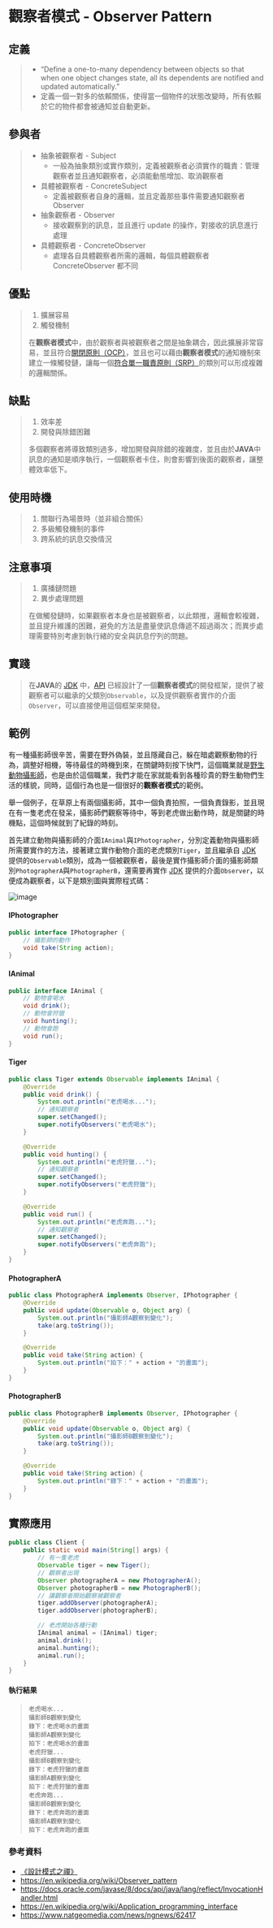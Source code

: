 # 觀察者模式 - Observer Pattern
## 定義
> - “Define a one-to-many dependency between objects so that when one object changes state, all its dependents are notified and updated automatically.”
> - 定義一個一對多的依賴關係，使得當一個物件的狀態改變時，所有依賴於它的物件都會被通知並自動更新。

## 參與者
> + 抽象被觀察者 - Subject
>     * 一般為抽象類別或實作類別，定義被觀察者必須實作的職責：管理觀察者並且通知觀察者，必須能動態增加、取消觀察者
> + 具體被觀察者 - ConcreteSubject
>     * 定義被觀察者自身的邏輯，並且定義那些事件需要通知觀察者 Observer
> + 抽象觀察者 - Observer
>     * 接收觀察到的訊息，並且進行 update 的操作，對接收的訊息進行處理
> + 具體觀察者 - ConcreteObserver
>     * 處理各自具體觀察者所需的邏輯，每個具體觀察者 ConcreteObserver 都不同

## 優點
> 1. 擴展容易
> 2. 觸發機制
> 
> 在**觀察者模式**中，由於觀察者與被觀察者之間是抽象耦合，因此擴展非常容易，並且符合[開閉原則（OCP）](https://github.com/kaiwen180509/Design-Pattern-Practice/blob/master/SOLID/OpenClosedPrinciple/Notes.md "開閉原則（OCP）")，並且也可以藉由**觀察者模式**的通知機制來建立一條觸發鏈，讓每一個[符合單一職責原則（SRP）](https://github.com/kaiwen180509/Design-Pattern-Practice/blob/master/SOLID/SingleResponsibilityPrinciple/Notes.md "符合單一職責原則（SRP）")的類別可以形成複雜的邏輯關係。

## 缺點
> 1. 效率差
> 2. 開發與除錯困難
> 
> 多個觀察者將導致類別過多，增加開發與除錯的複雜度，並且由於**JAVA**中訊息的通知是順序執行，一個觀察者卡住，則會影響到後面的觀察者，讓整體效率低下。

## 使用時機
> 1. 關聯行為場景時（並非組合關係）
> 2. 多級觸發機制的事件
> 3. 跨系統的訊息交換情況

## 注意事項
> 1. 廣播鏈問題
> 2. 異步處理問題
> 
> 在做觸發鏈時，如果觀察者本身也是被觀察者，以此類推，邏輯會較複雜，並且提升維護的困難，避免的方法是盡量使訊息傳遞不超過兩次；而異步處理需要特別考慮到執行緒的安全與訊息佇列的問題。

## 實踐
> 在**JAVA**的 [JDK](https://docs.oracle.com/javase/8/docs/api/java/lang/reflect/InvocationHandler.html "JDK") 中，[API](https://en.wikipedia.org/wiki/Application_programming_interface "API") 已經設計了一個**觀察者模式**的開發框架，提供了被觀察者可以繼承的父類別`Observable`，以及提供觀察者實作的介面`Observer`，可以直接使用這個框架來開發。

## 範例
有一種攝影師很辛苦，需要在野外偽裝，並且隱藏自己，躲在暗處觀察動物的行為，調整好相機，等待最佳的時機到來，在關鍵時刻按下快門，這個職業就是[野生動物攝影師](https://www.natgeomedia.com/news/ngnews/62417 "野生動物攝影師")，也是由於這個職業，我們才能在家就能看到各種珍貴的野生動物們生活的樣貌，同時，這個行為也是一個很好的**觀察者模式**的範例。

舉一個例子，在草原上有兩個攝影師，其中一個負責拍照，一個負責錄影，並且現在有一隻老虎在發呆，攝影師們觀察等待中，等到老虎做出動作時，就是關鍵的時機點，這個時候就到了紀錄的時刻。

首先建立動物與攝影師的介面`IAnimal`與`IPhotographer`，分別定義動物與攝影師所需要實作的方法，接著建立實作動物介面的老虎類別`Tiger`，並且繼承自 [JDK](https://docs.oracle.com/javase/8/docs/api/java/lang/reflect/InvocationHandler.html "JDK") 提供的`Observable`類別，成為一個被觀察者，最後是實作攝影師介面的攝影師類別`PhotographerA`與`PhotographerB`，還需要再實作 [JDK](https://docs.oracle.com/javase/8/docs/api/java/lang/reflect/InvocationHandler.html "JDK") 提供的介面`Observer`，以便成為觀察者，以下是類別圖與實際程式碼：

![image](https://raw.githubusercontent.com/kaiwen180509/Design-Pattern-Practice/master/DesignPatterns/ObserverPattern/Picture/ObserverPatternPicture.png)

#### IPhotographer
```java
public interface IPhotographer {
    // 攝影師的動作
    void take(String action);
}
```
#### IAnimal
```java
public interface IAnimal {
    // 動物會喝水
    void drink();
    // 動物會狩獵
    void hunting();
    // 動物會跑
    void run();
}
```
#### Tiger
```java
public class Tiger extends Observable implements IAnimal {
    @Override
    public void drink() {
        System.out.println("老虎喝水...");
        // 通知觀察者
        super.setChanged();
        super.notifyObservers("老虎喝水");
    }

    @Override
    public void hunting() {
        System.out.println("老虎狩獵...");
        // 通知觀察者
        super.setChanged();
        super.notifyObservers("老虎狩獵");
    }

    @Override
    public void run() {
        System.out.println("老虎奔跑...");
        // 通知觀察者
        super.setChanged();
        super.notifyObservers("老虎奔跑");
    }
}
```
#### PhotographerA
```java
public class PhotographerA implements Observer, IPhotographer {
    @Override
    public void update(Observable o, Object arg) {
        System.out.println("攝影師A觀察到變化");
        take(arg.toString());
    }

    @Override
    public void take(String action) {
        System.out.println("拍下：" + action + "的畫面");
    }
}
```
#### PhotographerB
```java
public class PhotographerB implements Observer, IPhotographer {
    @Override
    public void update(Observable o, Object arg) {
        System.out.println("攝影師B觀察到變化");
        take(arg.toString());
    }

    @Override
    public void take(String action) {
        System.out.println("錄下：" + action + "的畫面");
    }
}
```
## 實際應用
```java
public class Client {
    public static void main(String[] args) {
        // 有一隻老虎
        Observable tiger = new Tiger();
        // 觀察者出現
        Observer photographerA = new PhotographerA();
        Observer photographerB = new PhotographerB();
        // 讓觀察者開始觀察被觀察者
        tiger.addObserver(photographerA);
        tiger.addObserver(photographerB);

        // 老虎開始各種行動
        IAnimal animal = (IAnimal) tiger;
        animal.drink();
        animal.hunting();
        animal.run();
    }
}
```
#### 執行結果
>     老虎喝水...
>     攝影師B觀察到變化
>     錄下：老虎喝水的畫面
>     攝影師A觀察到變化
>     拍下：老虎喝水的畫面
>     老虎狩獵...
>     攝影師B觀察到變化
>     錄下：老虎狩獵的畫面
>     攝影師A觀察到變化
>     拍下：老虎狩獵的畫面
>     老虎奔跑...
>     攝影師B觀察到變化
>     錄下：老虎奔跑的畫面
>     攝影師A觀察到變化
>     拍下：老虎奔跑的畫面

### 參考資料
 - [《設計模式之禪》](http://www.books.com.tw/products/CN11096287 "《設計模式之禪》")
 - https://en.wikipedia.org/wiki/Observer_pattern
 - https://docs.oracle.com/javase/8/docs/api/java/lang/reflect/InvocationHandler.html
 - https://en.wikipedia.org/wiki/Application_programming_interface
 - https://www.natgeomedia.com/news/ngnews/62417